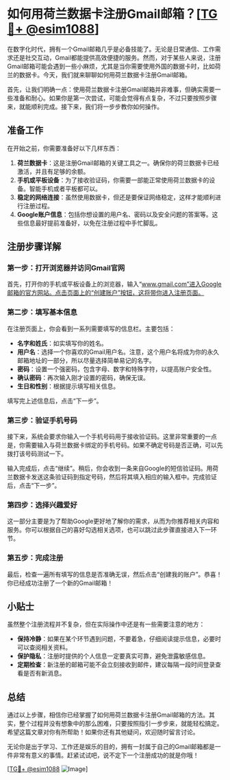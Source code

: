 # 如何用荷兰数据卡注册Gmail邮箱？[[TG💪+ @esim1088](https://t.me/s/esim1088)]

在数字化时代，拥有一个Gmail邮箱几乎是必备技能了。无论是日常通信、工作需求还是社交互动，Gmail都能提供高效便捷的服务。然而，对于某些人来说，注册Gmail邮箱可能会遇到一些小麻烦，尤其是当你需要使用外国的数据卡时，比如荷兰的数据卡。今天，我们就来聊聊如何用荷兰数据卡注册Gmail邮箱。

首先，让我们明确一点：使用荷兰数据卡注册Gmail邮箱并非难事，但确实需要一些准备和耐心。如果你是第一次尝试，可能会觉得有点复杂，不过只要按照步骤来，就能顺利完成。接下来，我们将一步步教你如何操作。

## 准备工作

在开始之前，你需要准备好以下几样东西：

1. **荷兰数据卡**：这是注册Gmail邮箱的关键工具之一。确保你的荷兰数据卡已经激活，并且有足够的余额。
2. **手机或平板设备**：为了接收验证码，你需要一部能正常使用荷兰数据卡的设备。智能手机或者平板都可以。
3. **稳定的网络连接**：虽然使用数据卡，但还是要保证网络稳定，这样才能顺利进行注册过程。
4. **Google账户信息**：包括你想设置的用户名、密码以及安全问题的答案等。这些信息最好提前准备好，以免在注册过程中手忙脚乱。

## 注册步骤详解

### 第一步：打开浏览器并访问Gmail官网

首先，打开你的手机或平板设备上的浏览器，输入“www.gmail.com”进入Google邮箱的官方网站。点击页面上的“创建账户”按钮，这将带你进入注册页面。

### 第二步：填写基本信息

在注册页面上，你会看到一系列需要填写的信息栏。主要包括：

- **名字和姓氏**：如实填写你的姓名。
- **用户名**：选择一个你喜欢的Gmail用户名。注意，这个用户名将成为你的永久邮箱地址的一部分，所以尽量选择简单易记的名字。
- **密码**：设置一个强密码，包含字母、数字和特殊字符，以提高账户安全性。
- **确认密码**：再次输入刚才设置的密码，确保无误。
- **生日和性别**：根据提示填写相关信息。

填写完上述信息后，点击“下一步”。

### 第三步：验证手机号码

接下来，系统会要求你输入一个手机号码用于接收验证码。这里非常重要的一点是，你需要输入与荷兰数据卡绑定的手机号码。如果不确定号码是否正确，可以先拨打该号码测试一下。

输入完成后，点击“继续”。稍后，你会收到一条来自Google的短信验证码。用荷兰数据卡发送这条验证码到指定号码，然后将其填入相应的输入框中。完成验证后，点击“下一步”。

### 第四步：选择兴趣爱好

这一部分主要是为了帮助Google更好地了解你的需求，从而为你推荐相关内容和服务。你可以根据自己的喜好勾选相关选项，也可以跳过此步骤直接进入下一环节。

### 第五步：完成注册

最后，检查一遍所有填写的信息是否准确无误，然后点击“创建我的账户”。恭喜！你已经成功注册了一个新的Gmail邮箱！

## 小贴士

虽然整个注册流程并不复杂，但在实际操作中还是有一些需要注意的地方：

- **保持冷静**：如果在某个环节遇到问题，不要着急，仔细阅读提示信息，必要时可以查阅相关资料。
- **保护隐私**：注册时提供的个人信息一定要真实可靠，避免泄露敏感信息。
- **定期检查**：新注册的邮箱可能不会立刻接收到邮件，建议每隔一段时间登录查看是否有新消息。

## 总结

通过以上步骤，相信你已经掌握了如何用荷兰数据卡注册Gmail邮箱的方法。其实，整个过程并没有想象中的那么困难，只要按照指引一步步来，就能轻松搞定。希望这篇文章对你有所帮助！如果你还有其他疑问，欢迎随时留言讨论。

无论你是出于学习、工作还是娱乐的目的，拥有一封属于自己的Gmail邮箱都是一件非常有意义的事情。赶紧试试吧，说不定下一个注册成功的就是你哦！

[[TG💪+ @esim1088](https://t.me/s/esim1088) ![Image](https://i.postimg.cc/4NQfJmqS/Snipaste-2025-05-13-00-14-12.png)]